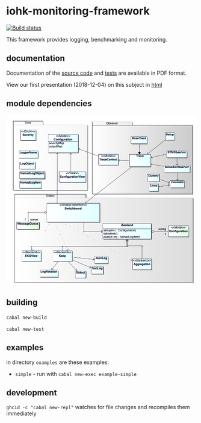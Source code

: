 # iohk-monitoring-framework

[![Build status](https://badge.buildkite.com/1cc7939a1fed4972c15b8f87d510e0404b0eb65d73cfd1e30b.svg?branch=develop)](https://buildkite.com/input-output-hk/iohk-monitoring-framework)

This framework provides logging, benchmarking and monitoring.

## documentation

Documentation of the [source code](docs/IOHK-Monitoring-code.pdf) and
[tests](docs/IOHK-Monitoring-tests.pdf) are available in PDF format.

View our first presentation (2018-12-04) on this subject in [html](https://input-output-hk.github.io/iohk-monitoring-framework/pres-20181204/html/index.html)

## module dependencies

![Overview of modules](docs/OverviewModules.png)

## building

`cabal new-build`

`cabal new-test`

## examples

in directory `examples` are these examples:
* `simple`  -  run with `cabal new-exec example-simple`

## development

`ghcid -c "cabal new-repl"` watches for file changes and recompiles them immediately
